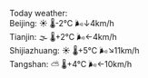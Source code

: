 Today weather:  
Beijing: ☀️   🌡️-2°C 🌬️↓4km/h  
Tianjin: 🌫  🌡️+2°C 🌬️←4km/h  
Shijiazhuang: ☀️   🌡️+5°C 🌬️↘11km/h  
Tangshan: ⛅️  🌡️+4°C 🌬️←10km/h  
